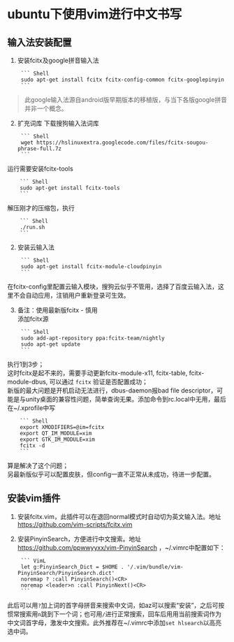 # ubuntu下使用vim进行中文书写

## 输入法安装配置
1. 安装fcitx及google拼音输入法

        ``` Shell
        sudo apt-get install fcitx fcitx-config-common fcitx-googlepinyin
        ```
>此google输入法源自android版早期版本的移植版，与当下各版google拼音并非一个概念。

2. 扩充词库
下载搜狗输入法词库

        ``` Shell
        wget https://hslinuxextra.googlecode.com/files/fcitx-sougou-phrase-full.7z
        ```

运行需要安装fcitx-tools

        ``` Shell
        sudo apt-get install fcitx-tools
        ```
解压刚才的压缩包，执行

        ``` Shell
        ./run.sh
        ```

2. 安装云输入法

        ``` Shell
        sudo apt-get install fcitx-module-cloudpinyin
        ```
在fcitx-config里配置云输入模块，搜狗云似乎不管用，选择了百度云输入法，这里不会自动应用，注销用户重新登录可生效。

3. 备注：使用最新版fcitx - 慎用  
添加fcitx源

        
        ``` Shell
        sudo add-apt-repository ppa:fcitx-team/nightly
        sudo apt-get update
        ```
执行1到3步；  
这时fcitx是起不来的，需要手动更新fcitx-module-x11, fcitx-table, fcitx-module-dbus, 可以通过 `fcitx` 验证是否配置成功；  
新版的最大问题是开机启动无法进行，dbus-daemon报bad file descriptor，可能是与unity桌面的兼容性问题，简单查询无果。添加命令到rc.local中无用，最后在~/.xprofile中写
      
        ``` Shell
        export XMODIFIERS=@im=fcitx
        export QT_IM_MODULE=xim
        export GTK_IM_MODULE=xim
        fcitx -d
        ```
算是解决了这个问题；  
另最新版似乎可以配置皮肤，但config一直不正常从未成功，待进一步配置。

## 安装vim插件
1. 安装fcitx.vim，此插件可以在退回normal模式时自动切为英文输入法。地址 https://github.com/vim-scripts/fcitx.vim

2. 安装PinyinSearch，方便进行中文搜索。地址 https://github.com/ppwwyyxx/vim-PinyinSearch ，~/.vimrc中配置如下：

        ``` VimL
        let g:PinyinSearch_Dict = $HOME . '/.vim/bundle/vim-PinyinSearch/PinyinSearch.dict'
        noremap ? :call PinyinSearch()<CR>
        noremap <leader>n :call PinyinNext()<CR>
        ```

此后可以用`?`加上词的首字母拼音来搜索中文词，如az可以搜索“安装”，之后可按惯常搜索用`n`跳到下一个词；也可用`/`进行正常搜索，回车后用<leader>用当前搜索词作为中文词首字母，激发中文搜索。此外推荐在~/.vimrc中添加`set hlsearch`以高亮选中词。
